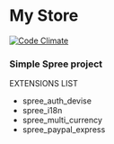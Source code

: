 # My Store
[![Code Climate](https://codeclimate.com/github/polyakovigor/mystore/badges/gpa.svg)](https://codeclimate.com/github/polyakovigor/mystore)
### Simple Spree project

EXTENSIONS LIST
* spree_auth_devise
* spree_i18n
* spree_multi_currency
* spree_paypal_express
